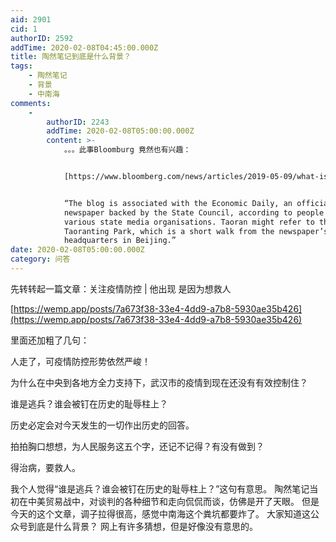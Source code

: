 ```yaml
---
aid: 2901
cid: 1
authorID: 2592
addTime: 2020-02-08T04:45:00.000Z
title: 陶然笔记到底是什么背景？
tags:
    - 陶然笔记
    - 背景
    - 中南海
comments:
    -
        authorID: 2243
        addTime: 2020-02-08T05:00:00.000Z
        content: >-
            。。。此事Bloomburg 竟然也有兴趣：


            [https://www.bloomberg.com/news/articles/2019-05-09/what-is-taoran-notes-mysterious-wechat-intrigues-china-watchers](https://www.bloomberg.com/news/articles/2019-05-09/what-is-taoran-notes-mysterious-wechat-intrigues-china-watchers)


            “The blog is associated with the Economic Daily, an official
            newspaper backed by the State Council, according to people in
            various state media organisations. Taoran might refer to the
            Taoranting Park, which is a short walk from the newspaper’s
            headquarters in Beijing.”
date: 2020-02-08T05:00:00.000Z
category: 问答
---
```


先转转起一篇文章：关注疫情防控 | 他出现 是因为想救人

[https://wemp.app/posts/7a673f38-33e4-4dd9-a7b8-5930ae35b426](https://wemp.app/posts/7a673f38-33e4-4dd9-a7b8-5930ae35b426)

里面还加粗了几句：

人走了，可疫情防控形势依然严峻！

为什么在中央到各地方全力支持下，武汉市的疫情到现在还没有有效控制住？

谁是逃兵？谁会被钉在历史的耻辱柱上？

历史必定会对今天发生的一切作出历史的回答。

拍拍胸口想想，为人民服务这五个字，还记不记得？有没有做到？

得治病，要救人。

我个人觉得“谁是逃兵？谁会被钉在历史的耻辱柱上？”这句有意思。 陶然笔记当初在中美贸易战中，对谈判的各种细节和走向侃侃而谈，仿佛是开了天眼。 但是今天的这个文章，调子拉得很高，感觉中南海这个粪坑都要炸了。 大家知道这公众号到底是什么背景？ 网上有许多猜想，但是好像没有意思的。
